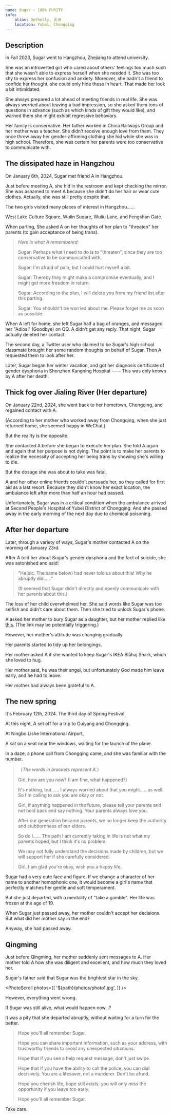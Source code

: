 ```yaml
---
name: Sugar ~ 100% PURITY
info:
    alias: Dethelly, 五洲
    location: Yubei, Chongqing
---
```


## Description

In Fall 2023, Sugar went to Hangzhou, Zhejiang to attend university.

She was an introverted girl who cared about others' feelings too much such that she wasn't able to express herself when she needed it.
She was too shy to express her confusion and anxiety.
Moreover, she hadn't a friend to confide her thought, she could only hide these in heart. 
That made her look a bit intimidated.

She always prepared a lot ahead of meeting friends in real life.
She was always worried about leaving a bad impression, so she asked them tons of questions in advance (such as which kinds of gift they would like), and warned them she might exhibit regressive behaviors.

Her family is conservative.
Her father worked in China Railways Group and her mother was a teacher.
She didn't receive enough love from them.
They once threw away her gender-affirming clothing she hid while she was in high school.
Therefore, she was certain her parents were too conservative to communicate with.

## The dissipated haze in Hangzhou

On January 6th, 2024, Sugar met friend A in Hangzhou.

Just before meeting A, she hid in the restroom and kept checking the mirror.
She was ashamed to meet A because she didn't do her hair or wear cute clothes.
Actually, she was still pretty despite that.

The two girls visited many places of interest in Hangzhou……

West Lake Culture Square, Wulin Suqare, Wuliu Lane, and Fengshan Gate.

When parting, She asked A on her thoughts of her plan to "threaten" her parents (to gain acceptance of being trans).

> *Here is what A remembered:*
>
> Sugar: Perhaps what I need to do is to "threaten", since they are too conservative to be communicated with.
> 
> Sugar: I'm afraid of pain, but I could hurt myself a bit.
> 
> Sugar: Thereby they might make a compromise eventually, and I might get more freedom in return.
>
> Sugar: According to the plan, I will delete you from my friend list after this parting.
>
> Sugar: You shouldn't be worried about me. Please forget me as soon as possible.

When A left for home, she left Sugar half a bag of oranges, and messaged her "Adios." (Goodbye) on QQ.
A didn't get any reply.
That night, Sugar actually deleted her contact.

The second day, a Twitter user who claimed to be Sugar's high school classmate brought her some random thoughts on behalf of Sugar.
Then A requested them to look after her.

Later, Sugar began her winter vacation, and got her diagnosis certificate of gender dysphoria in Shenzhen Kangning Hospital —— This was only known by A after her death.

## Thick fog over Jialing River (Her departure)

On January 22nd, 2024, she went back to her hometown, Chongqing, and regained contact with A.

(According to her mother who worked away from Chongqing, when she just returned home, she seemed happy in WeChat.)

But the reality is the opposite.

She contacted A before she began to execute her plan.
She told A again and again that her purpose is not dying.
The point is to make her parents to realize the necessity of accepting her being trans by showing she's willing to die.

But the dosage she was about to take was fatal.

A and her other online friends couldn't persuade her, so they called for first aid as a last resort.
Because they didn't know her exact location, the ambulance left after more than half an hour had passed.

Unfortunately, Sugar was in a critical condition when the ambulance arrived at Second People's Hospital of Yubei District of Chongqing.
And she passed away in the early morning of the next day due to chemical poisoning.

## After her departure

Later, through a variety of ways, Sugar's mother contacted A on the morning of January 23rd.

After A told her about Sugar's gender dysphoria and the fact of suicide, she was astonished and said:

> "He(sic. The same below) had never told us about this! Why he abruptly did……"
>
> (It seemed that Sugar didn't directly and openly communicate with her parents about this.)

The loss of her child overwhelmed her.
She said words like Sugar was too selfish and didn't care about them.
Then she tried to unlock Sugar's phone.

A asked her mother to bury Sugar as a daughter, but her mother replied like [this](https://twitter.com/KiraRettosei/status/1749728762261012752?s=19).
(The link may be potentially triggering.)

However, her mother's attitude was changing gradually.

Her parents started to tidy up her belongings.

Her mother asked A if she wanted to keep Sugar's IKEA Blåhaj Shark, which she loved to hug.

Her mother said, he was their angel, but unfortunately God made him leave early, and he had to leave.

Her mother had always been grateful to A.

## The new spring

It's February 12th, 2024. The third day of Spring Festival.

At this night, A set off for a trip to Guiyang and Chongqing.

At Ningbo Lishe International Airport,

A sat on a seat near the windows, waiting for the launch of the plane.

In a daze, a phone call from Chongqing came, and she was familiar with the number.

>（*The words in brackets represent A.*）
>
> Girl, how are you now? (I am fine, what happened?)
>
> It's nothing, but…… I always worried about that you might……as well. So I'm calling to ask you are okay or not.
> 
> Girl, if anything happened in the future, please tell your parents and not hold back and say nothing. Your parents always love you.
> 
> After our generation became parents, we no longer keep the authority and stubbornness of our elders.
> 
> So do I…… The path I am currently taking in life is not what my parents hoped, but I think it's no problem.
>
> We may not fully understand the decisions made by children, but we will support her if she carefully considered.
> 
> Girl, I am glad you're okay, wish you a happy life.

Sugar had a very cute face and figure.
If we change a character of her name to another homophonic one, it would become a girl's name that perfectly matches her gentle and soft temperament.

But she just departed, with a mentality of "take a gamble".
Her life was frozen at the age of 19.

When Sugar just passed away, her mother couldn't accept her decisions. But what did her mother say in the end?

Anyway, she had passed away.

## Qingming

<!-- 关于清明的翻译问题，海外有 Ching Ming 之说，此处取现代汉语拼音翻译。对于“清明节”，Festival可以包括清明的踏青部分，但此处基于条目的追思方向，故省去Festival。 -->

Just before Qingming, her mother suddenly sent messages to A.
Her mother told A how she was diligent and excellent, and how much they loved her.

Sugar's father said that Sugar was the brightest star in the sky.

<PhotoScroll photos={[
    '${path}/photos/photo1.jpg',
]} />

However, everything went wrong.

If Sugar was still alive, what would happen now...?

It was a pity that she departed abruptly, without waiting for a turn for the better.

> Hope you'll all remember Sugar.
> 
> Hope you can share important information, such as your address, with trustworthy friends to avoid any unexpected situations.
> 
> Hope that if you see a help request message, don't just swipe.
> 
> Hope that if you have the ability to call the police, you can dial decisively. You are a lifesaver, not a murderer. Don't be afraid.
> 
> Hope you cherish life, hope still exists; you will only miss the opportunity if you leave too early.
> 
> Hope you'll all remember Sugar.

Take care.

<!-- Contributor：[KiraRettosei](http://github.com/KiraRettosei) -->
<!-- The contributor of this entry is anonymous on the fore-end -->
